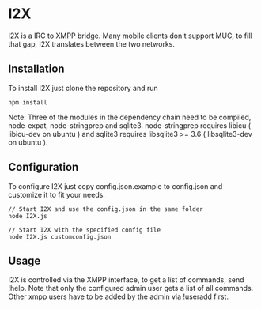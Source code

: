 # I2X #

I2X is a IRC to XMPP bridge. Many mobile clients don't support MUC, to fill that gap, I2X translates between the two networks.

## Installation ##

To install I2X just clone the repository and run 

    npm install

Note: Three of the modules in the dependency chain need to be compiled, node-expat, node-stringprep and sqlite3. node-stringprep requires libicu ( libicu-dev on ubuntu ) and sqlite3 requires libsqlite3 >= 3.6 ( libsqlite3-dev on ubuntu ).

## Configuration ##

To configure I2X just copy config.json.example to config.json and customize it to fit your needs. 

    // Start I2X and use the config.json in the same folder
    node I2X.js                     
    
    // Start I2X with the specified config file
    node I2X.js customconfig.json   

## Usage ##

I2X is controlled via the XMPP interface, to get a list of commands, send !help. Note that only the configured admin user gets a list of all commands. Other xmpp users have to be added by the admin via !useradd first.


